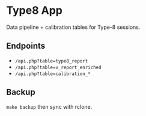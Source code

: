 # Type8 App
Data pipeline + calibration tables for Type-8 sessions.

## Endpoints
- `/api.php?table=type8_report`
- `/api.php?table=v_report_enriched`
- `/api.php?table=calibration_*`

## Backup
`make backup` then sync with rclone.
